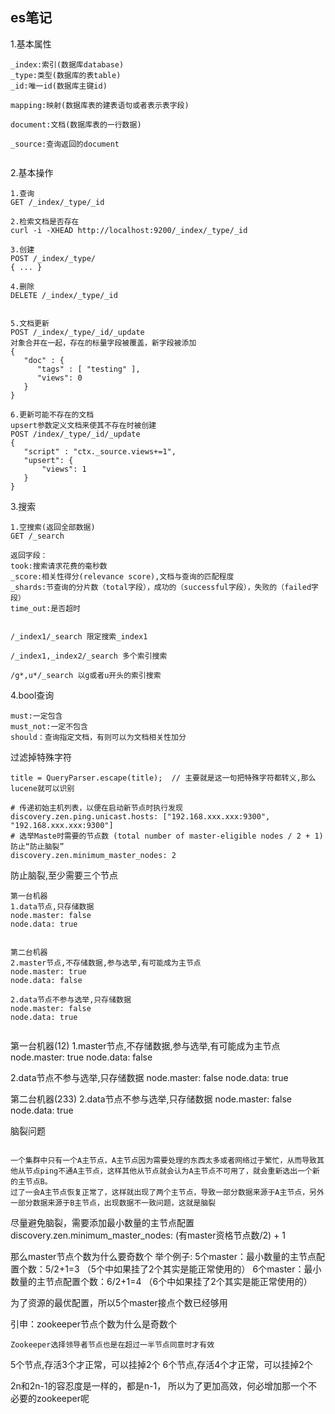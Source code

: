 ## es笔记

1.基本属性
```
_index:索引(数据库database)
_type:类型(数据库的表table)
_id:唯一id(数据库主键id)

mapping:映射(数据库表的建表语句或者表示表字段)

document:文档(数据库表的一行数据)

_source:查询返回的document


```

2.基本操作

```
1.查询
GET /_index/_type/_id

2.检索文档是否存在
curl -i -XHEAD http://localhost:9200/_index/_type/_id

3.创建 
POST /_index/_type/
{ ... }

4.删除
DELETE /_index/_type/_id


5.文档更新 
POST /_index/_type/_id/_update
对象合并在一起，存在的标量字段被覆盖，新字段被添加
{
   "doc" : {
      "tags" : [ "testing" ],
      "views": 0
   }
}

6.更新可能不存在的文档
upsert参数定义文档来使其不存在时被创建
POST /index/_type/_id/_update
{
   "script" : "ctx._source.views+=1",
   "upsert": {
       "views": 1
   }
}

```

3.搜索

```
1.空搜索(返回全部数据)
GET /_search

返回字段：
took:搜索请求花费的毫秒数
_score:相关性得分(relevance score),文档与查询的匹配程度
_shards:节查询的分片数（total字段），成功的（successful字段），失败的（failed字段）
time_out:是否超时


/_index1/_search 限定搜索_index1

/_index1,_index2/_search 多个索引搜索

/g*,u*/_search 以g或者u开头的索引搜索

```



4.bool查询

```
must:一定包含
must_not:一定不包含
should：查询指定文档，有则可以为文档相关性加分

```



过滤掉特殊字符
```
title = QueryParser.escape(title);  // 主要就是这一句把特殊字符都转义,那么lucene就可以识别
```

```
# 传递初始主机列表，以便在启动新节点时执行发现
discovery.zen.ping.unicast.hosts: ["192.168.xxx.xxx:9300", "192.168.xxx.xxx:9300"]
# 选举Maste时需要的节点数 (total number of master-eligible nodes / 2 + 1) 防止“防止脑裂”
discovery.zen.minimum_master_nodes: 2

```

防止脑裂,至少需要三个节点
```
第一台机器
1.data节点,只存储数据
node.master: false 
node.data: true 


第二台机器
2.master节点,不存储数据,参与选举,有可能成为主节点
node.master: true 
node.data: false 

2.data节点不参与选举,只存储数据
node.master: false 
node.data: true 


```

第一台机器(12)
1.master节点,不存储数据,参与选举,有可能成为主节点
node.master: true 
node.data: false 

2.data节点不参与选举,只存储数据
node.master: false 
node.data: true 

第二台机器(233)
2.data节点不参与选举,只存储数据
node.master: false 
node.data: true 


脑裂问题
```aidl

一个集群中只有一个A主节点，A主节点因为需要处理的东西太多或者网络过于繁忙，从而导致其他从节点ping不通A主节点，这样其他从节点就会认为A主节点不可用了，就会重新选出一个新的主节点B。
过了一会A主节点恢复正常了，这样就出现了两个主节点，导致一部分数据来源于A主节点，另外一部分数据来源于B主节点，出现数据不一致问题，这就是脑裂

```
尽量避免脑裂，需要添加最小数量的主节点配置
discovery.zen.minimum_master_nodes: (有master资格节点数/2) + 1

那么master节点个数为什么要奇数个
举个例子:
5个master：最小数量的主节点配置个数：5/2+1=3
（5个中如果挂了2个其实是能正常使用的）
6个master：最小数量的主节点配置个数：6/2+1=4
（6个中如果挂了2个其实是能正常使用的）

为了资源的最优配置，所以5个master接点个数已经够用


引申：zookeeper节点个数为什么是奇数个
```
Zookeeper选择领导者节点也是在超过一半节点同意时才有效
```
5个节点,存活3个才正常，可以挂掉2个
6个节点,存活4个才正常，可以挂掉2个

2n和2n-1的容忍度是一样的，都是n-1，
所以为了更加高效，何必增加那一个不必要的zookeeper呢